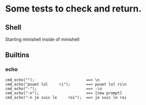 # Some tests to check and return.

## Shell
Starting minishell inside of minishell

## Builtins
### echo
```
cmd_echo("");						==>	\n
cmd_echo("pouet lol     ri");		==>	pouet lol ri\n
cmd_echo("-");						==>	-\n
cmd_echo("-n");						==>	[new prompt]
cmd_echo("-n je suis le     roi");	==>	je suis le roi
```